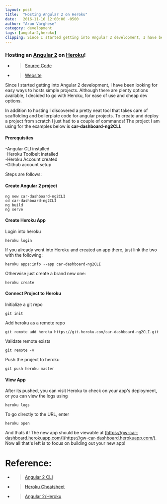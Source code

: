 ```yaml
---
layout: post
title:  "Hosting Angular 2 on Heroku"
date:   2016-11-16 12:00:00 -0500
author: "Arun Varghese"
category: development
tags: [angular2,heroku]
clipping: Since I started getting into Angular 2 development, I have been looking for easy ways to hosts simple projects. Although there are plenty options available, I decided to go with Heroku, for ease of use and cheap dev options. In addition to hosting I discovered a pretty neat tool that takes care of scaffolding and boilerplate code for angular projects. To create and deploy a project from scratch I just had to a couple of commands! The project I am using for the examples below is car-dashboard-ng2CLI... 
---
```


### Hosting an [Angular 2](https://angular.io/) on [Heroku](https://heroku.com/)!

+ > [Source Code](https://github.com/gitwrecked/car-dashboard-ng2CLI)
+ > [Website](https://gw-car-dashboard.herokuapp.com/)

Since I started getting into Angular 2 development, I have been looking for easy ways to hosts simple projects. Although there are plenty options available, I decided to go with Heroku, for ease of use and cheap dev options. 

In addition to hosting I discovered a pretty neat tool that takes care of scaffolding and boilerplate code for angular projects. To create and deploy a project from scratch I just had to a couple of commands! The project I am using for the examples below is **car-dashboard-ng2CLI**. 

#### Prerequisites  
-Angular CLI installed  
-Heroku Toolbelt installed  
-Heroku Account created  
-Github account setup  

Steps are follows:

#### Create Angular 2 project  
```
ng new car-dashboard-ng2CLI
cd car-dashboard-ng2CLI
ng build
ng serve
```

#### Create Heroku App  
Login into heroku  
```
heroku login  
```  
If you already went into Heroku and created an app there, just link the two with the following:  
```
heroku apps:info --app car-dashboard-ng2CLI 
```  
Otherwise just create a brand new one:  
```
heroku create
```

#### Connect Project to Heroku  
Initialize a git repo   
```  
git init  
```  
Add heroku as a remote repo  
```  
git remote add heroku https://git.heroku.com/car-dashboard-ng2CLI.git
```  
Validate remote exists  
```  
git remote -v  
```  
Push the project to heroku  
```  
git push heroku master
```  

#### View App  
After its pushed, you can visit Heroku to check on your app's deployment, or you can view the logs using  
```
heroku logs  
```  
To go directly to the URL, enter  
```  
heroku open  
```  

And thats it! The new app should be viewable at [https://gw-car-dashboard.herokuapp.com/](https://gw-car-dashboard.herokuapp.com/). Now all that's left is to focus on building out your new app!

# Reference:

+ >[Angular 2 CLI](https://github.com/angular/angular-cli)  
+ >[Heroku Cheatsheet](http://ruten.ca/2012/02/15/heroku-cheatsheet-useful-heroku-commands-reference/)  
+ >[Angular 2/Heroku](https://www.angularonrails.com/deploy-angular-cli-webpack-project-heroku/)  

